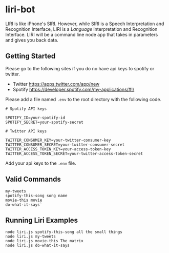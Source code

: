 # liri-bot
LIRI is like iPhone's SIRI. However, while SIRI is a Speech Interpretation and Recognition Interface, LIRI is a _Language_ Interpretation and Recognition Interface. LIRI will be a command line node app that takes in parameters and gives you back data.

## Getting Started

Please go to the following sites if you do no have api keys to spotify or twitter.
  * Twitter <https://apps.twitter.com/app/new>
  * Spotify <https://developer.spotify.com/my-applications/#!/>

Please add a file named `.env` to the root directory with the following code.
```
# Spotify API keys

SPOTIFY_ID=your-spotify-id
SPOTIFY_SECRET=your-spotify-secret

# Twitter API keys

TWITTER_CONSUMER_KEY=your-twitter-consumer-key
TWITTER_CONSUMER_SECRET=your-twitter-consumer-secret
TWITTER_ACCESS_TOKEN_KEY=your-access-token-key
TWITTER_ACCESS_TOKEN_SECRET=your-twitter-access-token-secret

```

Add your api keys to the `.env` file.

## Valid Commands
```
my-tweets
spotify-this-song song name
movie-this movie
do-what-it-says`
```
## Running Liri Examples
  ```
  node liri.js spotify-this-song all the small things
  node liri.js my-tweets
  node liri.js movie-this The matrix
  node liri.js do-what-it-says
  ```